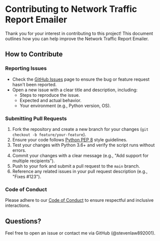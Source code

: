 # Contributing to Network Traffic Report Emailer

Thank you for your interest in contributing to this project! This document outlines how you can help improve the Network Traffic Report Emailer.

## How to Contribute

### Reporting Issues
- Check the [GitHub Issues](https://github.com/stevenlaw892001/NetworkTrafficEmailer/issues) page to ensure the bug or feature request hasn't been reported.
- Open a new issue with a clear title and description, including:
  - Steps to reproduce the issue.
  - Expected and actual behavior.
  - Your environment (e.g., Python version, OS).

### Submitting Pull Requests
1. Fork the repository and create a new branch for your changes (`git checkout -b feature/your-feature`).
2. Ensure your code follows [Python PEP 8](https://peps.python.org/pep-0008/) style guidelines.
3. Test your changes with Python 3.6+ and verify the script runs without errors.
4. Commit your changes with a clear message (e.g., "Add support for multiple recipients").
5. Push to your fork and submit a pull request to the `main` branch.
6. Reference any related issues in your pull request description (e.g., "Fixes #123").

### Code of Conduct
Please adhere to our [Code of Conduct](CODE_OF_CONDUCT.md) to ensure respectful and inclusive interactions.

## Questions?
Feel free to open an issue or contact me via GitHub (@stevenlaw892001).
